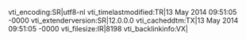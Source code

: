 vti_encoding:SR|utf8-nl
vti_timelastmodified:TR|13 May 2014 09:51:05 -0000
vti_extenderversion:SR|12.0.0.0
vti_cacheddtm:TX|13 May 2014 09:51:05 -0000
vti_filesize:IR|8198
vti_backlinkinfo:VX|
